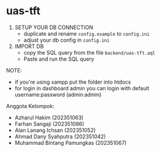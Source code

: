 # uas-tft

1. SETUP YOUR DB CONNECTION
    - duplicate and rename `config.example` to `config.ini`
    - adjust your db config in `config.ini`
2. IMPORT DB 
    - copy the SQL query from the file `backend/uas-tft.aql`
    - Paste and run the SQL query

NOTE: 
- if you're using xampp put the folder into htdocs
- for login in dashboard admin you can login with default username:password (admin:admin)

Anggota Kelompok:
- Azharul Hakim (202351063)
- Farhan Sangaji (202351086)
- Alan Lanang Ichsan (202351052)
- Ahmad Dany Syahputra (202351042)
- Muhammad Bintang Pamungkas (202351067)